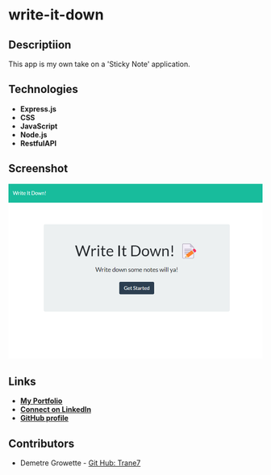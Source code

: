 # write-it-down

## Descriptiion
This app is my own take on a 'Sticky Note' application. 

## Technologies
- **Express.js**
- **CSS**
- **JavaScript**
- **Node.js**
- **RestfulAPI**

## Screenshot
![Alt text](image.png)

## Links
  - **[My Portfolio](https://trane7.github.io/PortfolioFinal/)**
  - **[Connect on LinkedIn](https://www.linkedin.com/in/demetre-growette-0776a7b7/)**
  - **[GitHub profile](https://github.com/Trane7)**

  ## Contributors

  - Demetre Growette - [Git Hub: Trane7](https://github.com/Trane7)
